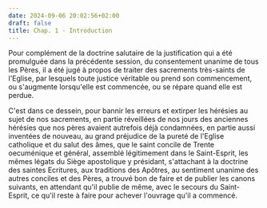 ```yaml
---
date: 2024-09-06 20:02:56+02:00
draft: false
title: Chap. 1 - Introduction
---
```





Pour complément de la doctrine salutaire de la justification qui a été promulguée dans la précédente session, du consentement unanime de tous les Pères, il a été jugé à propos de traiter des sacrements très-saints de l'Eglise, par lesquels toute justice véritable ou prend son commencement, ou s'augmente lorsqu'elle est commencée, ou se répare quand elle est perdue. 

C'est dans ce dessein, pour bannir les erreurs et extirper les hérésies au sujet de nos sacrements, en partie réveillées de nos jours des anciennes hérésies que nos pères avaient autrefois déjà condamnées, en partie aussi inventées de nouveau, au grand préjudice de la pureté de l'Eglise catholique et du salut des âmes, que le saint concile de Trente oecuménique et général, assemblé légitimement dans le Saint-Esprit, les mêmes légats du Siège apostolique y présidant, s'attachant à la doctrine des saintes Ecritures, aux traditions des Apôtres, au sentiment unanime des autres conciles et des Pères, a trouvé bon de faire et de publier les canons suivants, en attendant qu'il publie de même, avec le secours du Saint-Esprit, ce qu'il reste à faire pour achever l'ouvrage qu'il a commencé.

